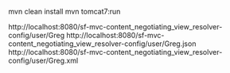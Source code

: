 mvn clean install
mvn tomcat7:run

http://localhost:8080/sf-mvc-content_negotiating_view_resolver-config/user/Greg
http://localhost:8080/sf-mvc-content_negotiating_view_resolver-config/user/Greg.json
http://localhost:8080/sf-mvc-content_negotiating_view_resolver-config/user/Greg.xml

